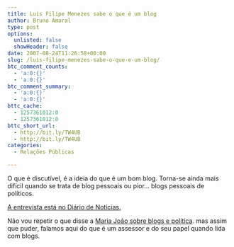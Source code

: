 ```yaml
---
title: Luis Filipe Menezes sabe o que é um blog
author: Bruno Amaral
type: post
options:
  unlisted: false
  showHeader: false
date: 2007-08-24T11:26:58+00:00
slug: /luis-filipe-menezes-sabe-o-que-e-um-blog/
btc_comment_counts:
  - 'a:0:{}'
  - 'a:0:{}'
btc_comment_summary:
  - 'a:0:{}'
  - 'a:0:{}'
bttc_cache:
  - 1257361012:0
  - 1257361012:0
bttc_short_url:
  - http://bit.ly/TW4UB
  - http://bit.ly/TW4UB
categories:
  - Relações Públicas

---
```

O que é discutível, é a ideia do que é um bom blog. Torna-se ainda mais difícil quando se trata de blog pessoais ou pior&#8230; blogs pessoais de políticos.

[A entrevista está no Diário de Noticias.][1]

Não vou repetir o que disse a [Maria João sobre blogs e política][2]. mas assim que puder, falamos aqui do que é um assessor e do seu papel quando lida com blogs.

 [1]: http://dn.sapo.pt/2007/08/23/nacional/alegacoes_finais_luis_filipe_menezes.html
 [2]: http://jonasnuts.blogs.sapo.pt/96010.html